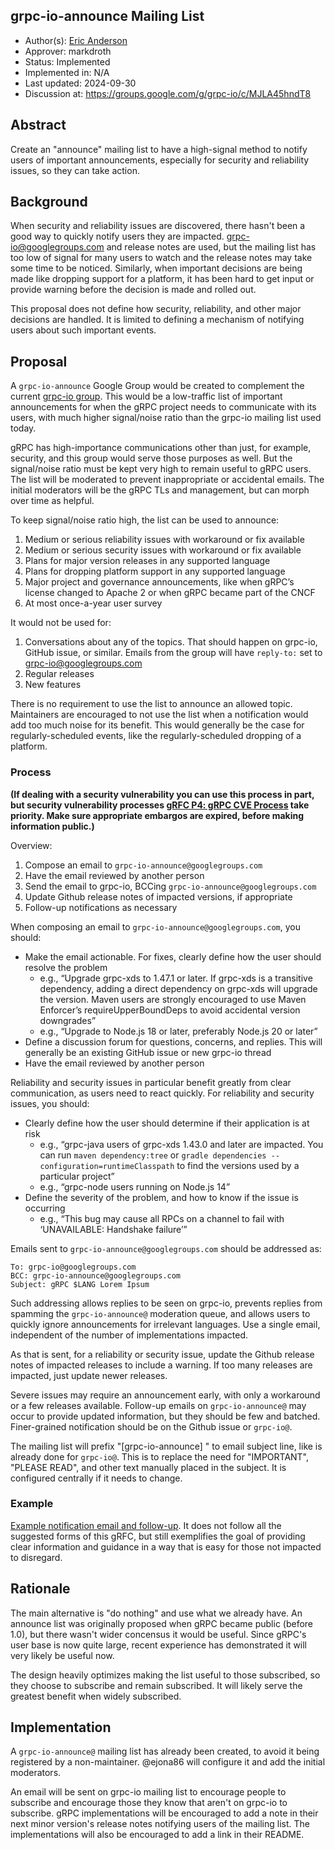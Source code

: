 grpc-io-announce Mailing List
----
* Author(s): [Eric Anderson](https://github.com/ejona86)
* Approver: markdroth
* Status: Implemented
* Implemented in: N/A
* Last updated: 2024-09-30
* Discussion at: https://groups.google.com/g/grpc-io/c/MJLA45hndT8

## Abstract

Create an "announce" mailing list to have a high-signal method to notify users
of important announcements, especially for security and reliability issues, so
they can take action.

## Background

When security and reliability issues are discovered, there hasn't been a good
way to quickly notify users they are impacted. grpc-io@googlegroups.com and
release notes are used, but the mailing list has too low of signal for many
users to watch and the release notes may take some time to be noticed.
Similarly, when important decisions are being made like dropping support for a
platform, it has been hard to get input or provide warning before the decision
is made and rolled out.

This proposal does not define how security, reliability, and other major
decisions are handled. It is limited to defining a mechanism of notifying users
about such important events.

## Proposal

A `grpc-io-announce` Google Group would be created to complement the current
[grpc-io group](https://groups.google.com/g/grpc-io). This would be a
low-traffic list of important announcements for when the gRPC project needs to
communicate with its users, with much higher signal/noise ratio than the grpc-io
mailing list used today.

gRPC has high-importance communications other than just, for example, security,
and this group would serve those purposes as well. But the signal/noise ratio
must be kept very high to remain useful to gRPC users. The list will be
moderated to prevent inappropriate or accidental emails. The initial moderators
will be the gRPC TLs and management, but can morph over time as helpful.

To keep signal/noise ratio high, the list can be used to announce:

1. Medium or serious reliability issues with workaround or fix available
2. Medium or serious security issues with workaround or fix available
3. Plans for major version releases in any supported language
4. Plans for dropping platform support in any supported language
5. Major project and governance announcements, like when gRPC’s license changed
to Apache 2 or when gRPC became part of the CNCF
6. At most once-a-year user survey


It would not be used for:

1. Conversations about any of the topics. That should happen on grpc-io, GitHub
issue, or similar. Emails from the group will have `reply-to:` set to
grpc-io@googlegroups.com
2. Regular releases
3. New features

There is no requirement to use the list to announce an allowed topic.
Maintainers are encouraged to not use the list when a notification would add too
much noise for its benefit. This would generally be the case for
regularly-scheduled events, like the regularly-scheduled dropping of a platform.

### Process

**(If dealing with a security vulnerability you can use this process in part,
but security vulnerability processes
[gRFC P4: gRPC CVE Process](https://github.com/grpc/proposal/blob/master/P4-grpc-cve-process.md)
take priority. Make sure appropriate embargos are expired, before making
information public.)**

Overview:

1. Compose an email to `grpc-io-announce@googlegroups.com`
2. Have the email reviewed by another person
3. Send the email to grpc-io, BCCing `grpc-io-announce@googlegroups.com`
4. Update Github release notes of impacted versions, if appropriate
5. Follow-up notifications as necessary

When composing an email to `grpc-io-announce@googlegroups.com`, you should:

* Make the email actionable. For fixes, clearly define how the user should
  resolve the problem
  * e.g., “Upgrade grpc-xds to 1.47.1 or later. If grpc-xds is a transitive
    dependency, adding a direct dependency on grpc-xds will upgrade the version.
    Maven users are strongly encouraged to use Maven Enforcer’s
    requireUpperBoundDeps to avoid accidental version downgrades”
  * e.g., “Upgrade to Node.js 18 or later, preferably Node.js 20 or later”
* Define a discussion forum for questions, concerns, and replies. This will
  generally be an existing GitHub issue or new grpc-io thread
* Have the email reviewed by another person

Reliability and security issues in particular benefit greatly from clear
communication, as users need to react quickly. For reliability and security
issues, you should:

* Clearly define how the user should determine if their application is at risk
  * e.g., “grpc-java users of grpc-xds 1.43.0 and later are impacted. You can
    run `maven dependency:tree` or `gradle dependencies
    --configuration=runtimeClasspath` to find the versions used by a particular
    project”
  * e.g., “grpc-node users running on Node.js 14”
* Define the severity of the problem, and how to know if the issue is occurring
  * e.g., “This bug may cause all RPCs on a channel to fail with ‘UNAVAILABLE:
    Handshake failure’”

Emails sent to `grpc-io-announce@googlegroups.com` should be addressed as:

```
To: grpc-io@googlegroups.com
BCC: grpc-io-announce@googlegroups.com
Subject: gRPC $LANG Lorem Ipsum
```

Such addressing allows replies to be seen on grpc-io, prevents replies from
spamming the `grpc-io-announce@` moderation queue, and allows users to quickly
ignore announcements for irrelevant languages. Use a single email, independent
of the number of implementations impacted.

As that is sent, for a reliability or security issue, update the Github release
notes of impacted releases to include a warning. If too many releases are
impacted, just update newer releases.

Severe issues may require an announcement early, with only a workaround or a few
releases available. Follow-up emails on `grpc-io-announce@` may occur to provide
updated information, but they should be few and batched. Finer-grained
notification should be on the Github issue or `grpc-io@`.

The mailing list will prefix "[grpc-io-announce] " to email subject line, like
is already done for `grpc-io@`. This is to replace the need for "IMPORTANT",
"PLEASE READ", and other text manually placed in the subject. It is configured
centrally if it needs to change.

### Example

[Example notification email and follow-up](https://groups.google.com/g/grpc-io/c/roNyXX5pEAU/).
It does not follow all the suggested forms of this gRFC, but still exemplifies
the goal of providing clear information and guidance in a way that is easy for
those not impacted to disregard.

## Rationale

The main alternative is "do nothing" and use what we already have. An announce
list was originally proposed when gRPC became public (before 1.0), but there
wasn't wider concensus it would be useful. Since gRPC's user base is now quite
large, recent experience has demonstrated it will very likely be useful now.

The design heavily optimizes making the list useful to those subscribed, so they
choose to subscribe and remain subscribed. It will likely serve the greatest
benefit when widely subscribed.

## Implementation

A `grpc-io-announce@` mailing list has already been created, to avoid it being
registered by a non-maintainer. @ejona86 will configure it and add the initial
moderators.

An email will be sent on grpc-io mailing list to encourage people to subscribe
and encourage those they know that aren't on grpc-io to subscribe. gRPC
implementations will be encouraged to add a note in their next minor version's
release notes notifying users of the mailing list. The implementations will also
be encouraged to add a link in their README.


